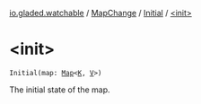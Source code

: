 [io.gladed.watchable](../../index.md) / [MapChange](../index.md) / [Initial](index.md) / [&lt;init&gt;](./-init-.md)

# &lt;init&gt;

`Initial(map: `[`Map`](https://kotlinlang.org/api/latest/jvm/stdlib/kotlin.collections/-map/index.html)`<`[`K`](index.md#K)`, `[`V`](index.md#V)`>)`

The initial state of the map.

